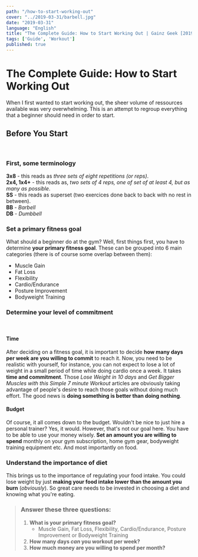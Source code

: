 ```yaml
---
path: "/how-to-start-working-out"
cover: "../2019-03-31/barbell.jpg"
date: "2019-03-31"
language: "English"
title: "The Complete Guide: How to Start Working Out | Gainz Geek [2019]"
tags: ['Guide', 'Workout']
published: true
---
```


# The Complete Guide: How to Start Working Out

When I first wanted to start working out, the sheer volume of ressources available was very overwhelming. This is an attempt to regroup everything that a beginner should need in order to start.

## Before You Start
<br/>

### First, some terminology

**3x8** - this reads as *three sets of eight repetitions (or reps)*. <br />
**2x4, 1x4+** - this reads as, *two sets of 4 reps, one of set of at least 4, but as many as possible*. <br />
**SS** - this reads as superset (two exercices done back to back with no rest in between). <br />
**BB** - *Barbell* <br />
**DB** - *Dumbbell* <br />

### Set a primary fitness goal

What should a beginner do at the gym? Well, first things first, you have to determine **your primary fitness goal**. These can be grouped into 6 main categories (there is of course some overlap between them): <br />
- Muscle Gain
- Fat Loss
- Flexibility
- Cardio/Endurance
- Posture Improvement
- Bodyweight Training

### Determine your level of commitment
<br/>

#### Time

After deciding on a fitness goal, it is important to decide **how many days per week are you willing to commit** to reach it. Now, you need to be realistic with yourself, for instance, you can not expect to lose a lot of weight in a small period of time while doing cardio once a week. It takes **time and commitment**. Those *Lose Weight in 10 days* and *Get Bigger Muscles with this Simple 7 minute Workout*  articles are obviously taking advantage of people's desire to reach those goals without doing much effort. The good news is **doing something is better than doing nothing**.

#### Budget

Of course, it all comes down to the budget. Wouldn't be nice to just hire a personal trainer? Yes, it would. However, that's not our goal here. You have to be able to use your money wisely. **Set an amount you are willing to spend** monthly on your gym subscription, home gym gear, bodyweight training equipment etc. And most importantly on food.

### Understand the importance of diet

This brings us to the importance of regulating your food intake. You could lose weight by just **making your food intake lower than the amount you burn** (*obviously*). So great care needs to be invested in choosing a diet and knowing what you're eating.

>### Answer these three questions: <br/> 
> 1. **What is your primary fitness goal?**
>    - Muscle Gain, Fat Loss, Flexibility, Cardio/Endurance, Posture Improvement or Bodyweight Training
> 1. **How many days *can* you workout per week?**
> 1. **How much money are you willing to spend per month?**
